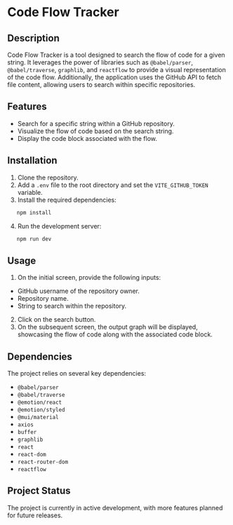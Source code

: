 # Code Flow Tracker

## Description
Code Flow Tracker is a tool designed to search the flow of code for a given string. It leverages the power of libraries such as `@babel/parser`, `@babel/traverse`, `graphlib`, and `reactflow` to provide a visual representation of the code flow. Additionally, the application uses the GitHub API to fetch file content, allowing users to search within specific repositories.

## Features
- Search for a specific string within a GitHub repository.
- Visualize the flow of code based on the search string.
- Display the code block associated with the flow.

## Installation
1. Clone the repository.
2. Add a `.env` file to the root directory and set the `VITE_GITHUB_TOKEN` variable.
3. Install the required dependencies:
```bash
   npm install
```
4. Run the development server:
```bash
   npm run dev
```
## Usage
1. On the initial screen, provide the following inputs:
- GitHub username of the repository owner.
- Repository name.
- String to search within the repository.
2. Click on the search button.
3. On the subsequent screen, the output graph will be displayed, showcasing the flow of code along with the associated code block.

## Dependencies
The project relies on several key dependencies:
- `@babel/parser`
- `@babel/traverse`
- `@emotion/react`
- `@emotion/styled`
- `@mui/material`
- `axios`
- `buffer`
- `graphlib`
- `react`
- `react-dom`
- `react-router-dom`
- `reactflow`

## Project Status
The project is currently in active development, with more features planned for future releases.
